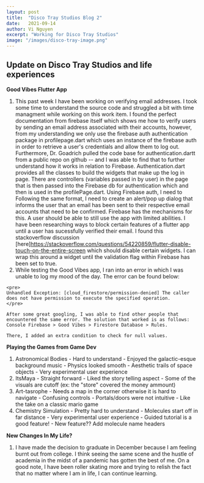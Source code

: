 ```yaml
---
layout: post
title:  "Disco Tray Studios Blog 2"
date:   2021-09-14
author: Vi Nguyen
excerpt: "Working for Disco Tray Studios"
image: "/images/disco-tray-image.png"
---
```

## Update on Disco Tray Studios and life experiences

**Good Vibes Flutter App**
  1. This past week I have been working on verifying email addresses. I took some time to understand the source code and struggled a bit with time managment while working on this work item. I found the perfect documentation from firebase itself which shows me how to verify users by sending an email address associated with their accounts, however, from my understanding we only use the firebase auth authentication package in profilepage.dart which uses an instance of the firebase auth in order to retrieve a user's credentials and allow them to log out. Furthermore, Dr. Goadrich pulled the code base for authentication.dartt from a public repo on github -- and I was able to find that to further understand how it works in relation to Firebase. Authentication.dart provides all the classes to build the widgets that make up the log in page. There are controllers (variables passed in by user) in the page that is then passed into the Firebase db for authentication which and then is used in the profilePage.dart. Using Firebase auth, I need to Following the same format, I need to create an alert/pop up dialog that informs the user that an email has been sent to their respective email accounts that need to be confirmed. Firebase has the mechanisms for this. A user should be able to still use the app with limited abilities. I have been researching ways to block certain features of a flutter app until a user has sucessfully verified their email. I found this stackoverflow discussion [here]https://stackoverflow.com/questions/54220859/flutter-disable-touch-on-the-entire-screen which should disable certain widgets. I can wrap this around a widget until the validation flag within Firebase has been set to true. 
  2. While testing the Good Vibes app, I ran into an error in which I was unable to log my mood of the day. The error can be found below:

	<pre>
    Unhandled Exception: [cloud_firestore/permission-denied] The caller does not have permission to execute the specified operation.
	</pre>

    After some great googling, I was able to find other people that encountered the same error. The solution that worked is as follows: Console Firebase > Good Vibes > Firestore Database > Rules.

    There, I added an extra condition to check for null values. 

**Playing the Games from Game Dev**
  1. Astronomical Bodies
    - Hard to understand
    - Enjoyed the galactic-esque background music
    - Physics looked smooth
    - Aesthetic trails of space objects
    - Very experimental user experience
  2. ItsMaya
    - Straight forward
    - Liked the story telling aspect
    - Some of the visuals are cutoff (ex: the "store" covered the money ammount)
  3. Art-tasrophe
    - Needs a map in the corner otherwise it is hard to navigate
    - Confusing controls
    - Portals/doors were not intuitive
    - Like the take on a classic mario game
  4. Chemistry Simulation
    - Pretty hard to understand
    - Molecules start off in far distance
    - Very experimental user experience
    - Guided tutorial is a good feature!
    - New feature?? Add molecule name headers
  

**New Changes In My Life?**
  1. I have made the decision to graduate in December because I am feeling burnt out from college. I think seeing the same scene and the hustle of academia in the midst of a pandemic has gotten the best of me. On a good note, I have been roller skating more and trying to relish the fact that no matter where I am in life, I can continue learning.


